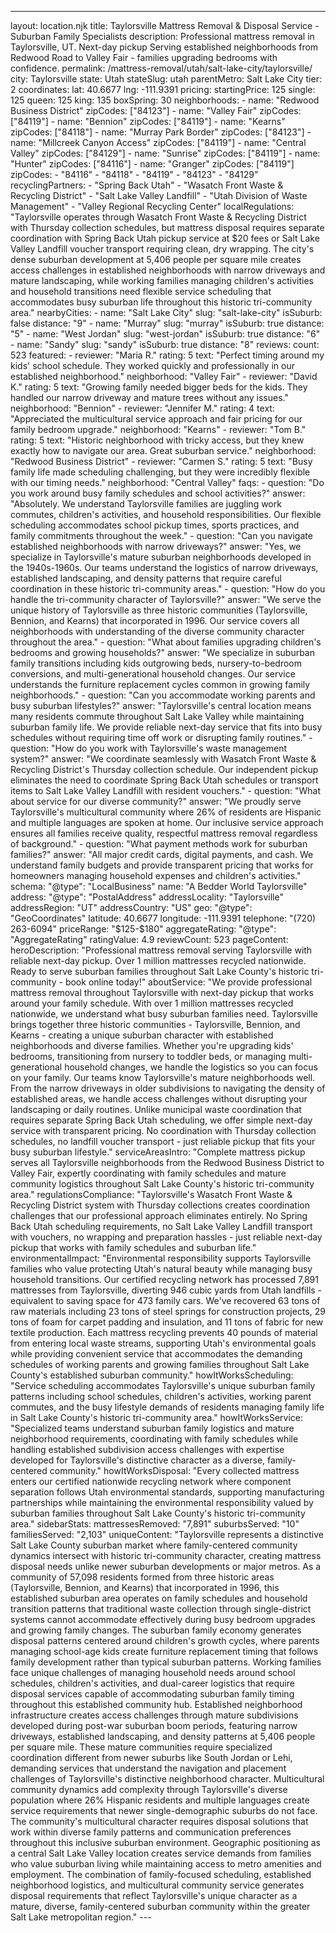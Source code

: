 ---
layout: location.njk
title: Taylorsville Mattress Removal & Disposal Service - Suburban Family Specialists
description: Professional mattress removal in Taylorsville, UT. Next-day pickup Serving established neighborhoods from Redwood Road to Valley Fair - families upgrading bedrooms with confidence.
permalink: /mattress-removal/utah/salt-lake-city/taylorsville/
city: Taylorsville state: Utah stateSlug: utah parentMetro: Salt Lake City tier: 2 coordinates: lat: 40.6677 lng: -111.9391 pricing: startingPrice: 125 single: 125 queen: 125 king: 135 boxSpring: 30 neighborhoods: - name: "Redwood Business District" zipCodes: ["84123"] - name: "Valley Fair" zipCodes: ["84119"] - name: "Bennion" zipCodes: ["84119"] - name: "Kearns" zipCodes: ["84118"] - name: "Murray Park Border" zipCodes: ["84123"] - name: "Millcreek Canyon Access" zipCodes: ["84119"] - name: "Central Valley" zipCodes: ["84129"] - name: "Sunrise" zipCodes: ["84119"] - name: "Hunter" zipCodes: ["84116"] - name: "Granger" zipCodes: ["84119"] zipCodes: - "84116" - "84118" - "84119" - "84123" - "84129" recyclingPartners: - "Spring Back Utah" - "Wasatch Front Waste & Recycling District" - "Salt Lake Valley Landfill" - "Utah Division of Waste Management" - "Valley Regional Recycling Center" localRegulations: "Taylorsville operates through Wasatch Front Waste & Recycling District with Thursday collection schedules, but mattress disposal requires separate coordination with Spring Back Utah pickup service at $20 fees or Salt Lake Valley Landfill voucher transport requiring clean, dry wrapping. The city's dense suburban development at 5,406 people per square mile creates access challenges in established neighborhoods with narrow driveways and mature landscaping, while working families managing children's activities and household transitions need flexible service scheduling that accommodates busy suburban life throughout this historic tri-community area." nearbyCities: - name: "Salt Lake City" slug: "salt-lake-city" isSuburb: false distance: "9" - name: "Murray" slug: "murray" isSuburb: true distance: "5" - name: "West Jordan" slug: "west-jordan" isSuburb: true distance: "6" - name: "Sandy" slug: "sandy" isSuburb: true distance: "8" reviews: count: 523 featured: - reviewer: "Maria R." rating: 5 text: "Perfect timing around my kids' school schedule. They worked quickly and professionally in our established neighborhood." neighborhood: "Valley Fair" - reviewer: "David K." rating: 5 text: "Growing family needed bigger beds for the kids. They handled our narrow driveway and mature trees without any issues." neighborhood: "Bennion" - reviewer: "Jennifer M." rating: 4 text: "Appreciated the multicultural service approach and fair pricing for our family bedroom upgrade." neighborhood: "Kearns" - reviewer: "Tom B." rating: 5 text: "Historic neighborhood with tricky access, but they knew exactly how to navigate our area. Great suburban service." neighborhood: "Redwood Business District" - reviewer: "Carmen S." rating: 5 text: "Busy family life made scheduling challenging, but they were incredibly flexible with our timing needs." neighborhood: "Central Valley" faqs: - question: "Do you work around busy family schedules and school activities?" answer: "Absolutely. We understand Taylorsville families are juggling work commutes, children's activities, and household responsibilities. Our flexible scheduling accommodates school pickup times, sports practices, and family commitments throughout the week." - question: "Can you navigate established neighborhoods with narrow driveways?" answer: "Yes, we specialize in Taylorsville's mature suburban neighborhoods developed in the 1940s-1960s. Our teams understand the logistics of narrow driveways, established landscaping, and density patterns that require careful coordination in these historic tri-community areas." - question: "How do you handle the tri-community character of Taylorsville?" answer: "We serve the unique history of Taylorsville as three historic communities (Taylorsville, Bennion, and Kearns) that incorporated in 1996. Our service covers all neighborhoods with understanding of the diverse community character throughout the area." - question: "What about families upgrading children's bedrooms and growing households?" answer: "We specialize in suburban family transitions including kids outgrowing beds, nursery-to-bedroom conversions, and multi-generational household changes. Our service understands the furniture replacement cycles common in growing family neighborhoods." - question: "Can you accommodate working parents and busy suburban lifestyles?" answer: "Taylorsville's central location means many residents commute throughout Salt Lake Valley while maintaining suburban family life. We provide reliable next-day service that fits into busy schedules without requiring time off work or disrupting family routines." - question: "How do you work with Taylorsville's waste management system?" answer: "We coordinate seamlessly with Wasatch Front Waste & Recycling District's Thursday collection schedule. Our independent pickup eliminates the need to coordinate Spring Back Utah schedules or transport items to Salt Lake Valley Landfill with resident vouchers." - question: "What about service for our diverse community?" answer: "We proudly serve Taylorsville's multicultural community where 26% of residents are Hispanic and multiple languages are spoken at home. Our inclusive service approach ensures all families receive quality, respectful mattress removal regardless of background." - question: "What payment methods work for suburban families?" answer: "All major credit cards, digital payments, and cash. We understand family budgets and provide transparent pricing that works for homeowners managing household expenses and children's activities." schema: "@type": "LocalBusiness" name: "A Bedder World Taylorsville" address: "@type": "PostalAddress" addressLocality: "Taylorsville" addressRegion: "UT" addressCountry: "US" geo: "@type": "GeoCoordinates" latitude: 40.6677 longitude: -111.9391 telephone: "(720) 263-6094" priceRange: "$125-$180" aggregateRating: "@type": "AggregateRating" ratingValue: 4.9 reviewCount: 523 pageContent: heroDescription: "Professional mattress removal serving Taylorsville with reliable next-day pickup. Over 1 million mattresses recycled nationwide. Ready to serve suburban families throughout Salt Lake County's historic tri-community - book online today!" aboutService: "We provide professional mattress removal throughout Taylorsville with next-day pickup that works around your family schedule. With over 1 million mattresses recycled nationwide, we understand what busy suburban families need. Taylorsville brings together three historic communities - Taylorsville, Bennion, and Kearns - creating a unique suburban character with established neighborhoods and diverse families. Whether you're upgrading kids' bedrooms, transitioning from nursery to toddler beds, or managing multi-generational household changes, we handle the logistics so you can focus on your family. Our teams know Taylorsville's mature neighborhoods well. From the narrow driveways in older subdivisions to navigating the density of established areas, we handle access challenges without disrupting your landscaping or daily routines. Unlike municipal waste coordination that requires separate Spring Back Utah scheduling, we offer simple next-day service with transparent pricing. No coordination with Thursday collection schedules, no landfill voucher transport - just reliable pickup that fits your busy suburban lifestyle." serviceAreasIntro: "Complete mattress pickup serves all Taylorsville neighborhoods from the Redwood Business District to Valley Fair, expertly coordinating with family schedules and mature community logistics throughout Salt Lake County's historic tri-community area." regulationsCompliance: "Taylorsville's Wasatch Front Waste & Recycling District system with Thursday collections creates coordination challenges that our professional approach eliminates entirely. No Spring Back Utah scheduling requirements, no Salt Lake Valley Landfill transport with vouchers, no wrapping and preparation hassles - just reliable next-day pickup that works with family schedules and suburban life." environmentalImpact: "Environmental responsibility supports Taylorsville families who value protecting Utah's natural beauty while managing busy household transitions. Our certified recycling network has processed 7,891 mattresses from Taylorsville, diverting 946 cubic yards from Utah landfills - equivalent to saving space for 473 family cars. We've recovered 63 tons of raw materials including 23 tons of steel springs for construction projects, 29 tons of foam for carpet padding and insulation, and 11 tons of fabric for new textile production. Each mattress recycling prevents 40 pounds of material from entering local waste streams, supporting Utah's environmental goals while providing convenient service that accommodates the demanding schedules of working parents and growing families throughout Salt Lake County's established suburban community." howItWorksScheduling: "Service scheduling accommodates Taylorsville's unique suburban family patterns including school schedules, children's activities, working parent commutes, and the busy lifestyle demands of residents managing family life in Salt Lake County's historic tri-community area." howItWorksService: "Specialized teams understand suburban family logistics and mature neighborhood requirements, coordinating with family schedules while handling established subdivision access challenges with expertise developed for Taylorsville's distinctive character as a diverse, family-centered community." howItWorksDisposal: "Every collected mattress enters our certified nationwide recycling network where component separation follows Utah environmental standards, supporting manufacturing partnerships while maintaining the environmental responsibility valued by suburban families throughout Salt Lake County's historic tri-community area." sidebarStats: mattressesRemoved: "7,891" suburbsServed: "10" familiesServed: "2,103" uniqueContent: "Taylorsville represents a distinctive Salt Lake County suburban market where family-centered community dynamics intersect with historic tri-community character, creating mattress disposal needs unlike newer suburban developments or major metros. As a community of 57,098 residents formed from three historic areas (Taylorsville, Bennion, and Kearns) that incorporated in 1996, this established suburban area operates on family schedules and household transition patterns that traditional waste collection through single-district systems cannot accommodate effectively during busy bedroom upgrades and growing family changes. The suburban family economy generates disposal patterns centered around children's growth cycles, where parents managing school-age kids create furniture replacement timing that follows family development rather than typical suburban patterns. Working families face unique challenges of managing household needs around school schedules, children's activities, and dual-career logistics that require disposal services capable of accommodating suburban family timing throughout this established community hub. Established neighborhood infrastructure creates access challenges through mature subdivisions developed during post-war suburban boom periods, featuring narrow driveways, established landscaping, and density patterns at 5,406 people per square mile. These mature communities require specialized coordination different from newer suburbs like South Jordan or Lehi, demanding services that understand the navigation and placement challenges of Taylorsville's distinctive neighborhood character. Multicultural community dynamics add complexity through Taylorsville's diverse population where 26% Hispanic residents and multiple languages create service requirements that newer single-demographic suburbs do not face. The community's multicultural character requires disposal solutions that work within diverse family patterns and communication preferences throughout this inclusive suburban environment. Geographic positioning as a central Salt Lake Valley location creates service demands from families who value suburban living while maintaining access to metro amenities and employment. The combination of family-focused scheduling, established neighborhood logistics, and multicultural community service generates disposal requirements that reflect Taylorsville's unique character as a mature, diverse, family-centered suburban community within the greater Salt Lake metropolitan region." ---